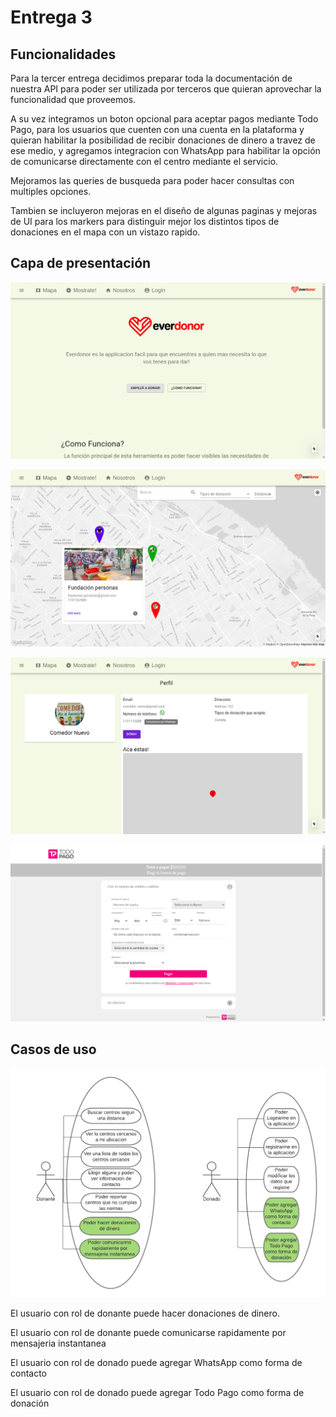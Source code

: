 # Entrega 3

## Funcionalidades

Para la tercer entrega decidimos preparar toda la documentación de nuestra API para poder ser utilizada por terceros que quieran aprovechar la funcionalidad que proveemos.

A su vez integramos un boton opcional para aceptar pagos mediante Todo Pago, para los usuarios que cuenten con una cuenta en la plataforma y quieran habilitar la posibilidad de recibir donaciones de dinero a travez de ese medio, y agregamos integracion con WhatsApp para habilitar la opción de comunicarse directamente con el centro mediante el servicio.

Mejoramos las queries de busqueda para poder hacer consultas con multiples opciones.

Tambien se incluyeron mejoras en el diseño de algunas paginas y mejoras de UI para los markers para distinguir mejor los distintos tipos de donaciones en el mapa con un vistazo rapido.

## Capa de presentación

<p align="center">
  <img src="onboarding.png" />
</p>

<p align="center">
  <img src="map.png" />
</p>

<p align="center">
  <img src="userDetail.png" />
</p>

<p align="center">
  <img src="todoPago.png" />
</p>



## Casos de uso

<p align="center">
  <img src="entrega 3.png" />
</p>

El usuario con rol de donante puede hacer donaciones de dinero.

El usuario con rol de donante puede comunicarse rapidamente por mensajeria instantanea

El usuario con rol de donado puede agregar WhatsApp como forma de contacto

El usuario con rol de donado puede agregar Todo Pago como forma de donación
